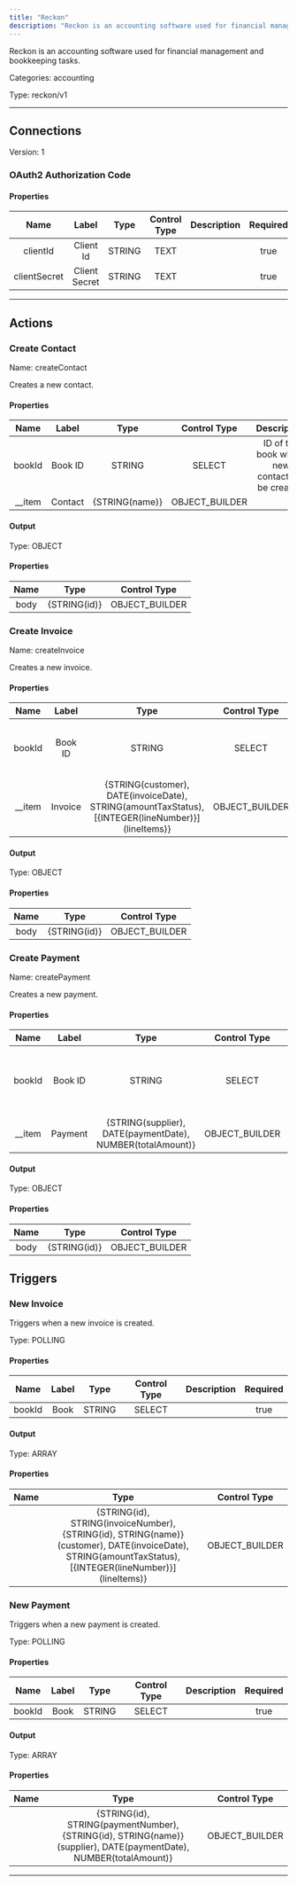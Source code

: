 ```yaml
---
title: "Reckon"
description: "Reckon is an accounting software used for financial management and bookkeeping tasks."
---
```


Reckon is an accounting software used for financial management and bookkeeping tasks.


Categories: accounting


Type: reckon/v1

<hr />



## Connections

Version: 1


### OAuth2 Authorization Code

#### Properties

|      Name       |      Label     |     Type     |     Control Type     |     Description     |     Required        |
|:--------------:|:--------------:|:------------:|:--------------------:|:-------------------:|:-------------------:|
| clientId | Client Id | STRING | TEXT  |  | true  |
| clientSecret | Client Secret | STRING | TEXT  |  | true  |





<hr />



## Actions


### Create Contact
Name: createContact

Creates a new contact.

#### Properties

|      Name       |      Label     |     Type     |     Control Type     |     Description     |     Required        |
|:--------------:|:--------------:|:------------:|:--------------------:|:-------------------:|:-------------------:|
| bookId | Book ID | STRING | SELECT  |  ID of the book where new contact will be created.  |  true  |
| __item | Contact | {STRING\(name)} | OBJECT_BUILDER  |  | null  |


#### Output



Type: OBJECT


#### Properties

|     Name     |     Type     |     Control Type     |
|:------------:|:------------:|:--------------------:|
| body | {STRING\(id)} | OBJECT_BUILDER  |






### Create Invoice
Name: createInvoice

Creates a new invoice.

#### Properties

|      Name       |      Label     |     Type     |     Control Type     |     Description     |     Required        |
|:--------------:|:--------------:|:------------:|:--------------------:|:-------------------:|:-------------------:|
| bookId | Book ID | STRING | SELECT  |  ID of the book where new invoice will be created.  |  true  |
| __item | Invoice | {STRING\(customer), DATE\(invoiceDate), STRING\(amountTaxStatus), [{INTEGER\(lineNumber)}]\(lineItems)} | OBJECT_BUILDER  |  | null  |


#### Output



Type: OBJECT


#### Properties

|     Name     |     Type     |     Control Type     |
|:------------:|:------------:|:--------------------:|
| body | {STRING\(id)} | OBJECT_BUILDER  |






### Create Payment
Name: createPayment

Creates a new payment.

#### Properties

|      Name       |      Label     |     Type     |     Control Type     |     Description     |     Required        |
|:--------------:|:--------------:|:------------:|:--------------------:|:-------------------:|:-------------------:|
| bookId | Book ID | STRING | SELECT  |  ID of the book where new payment will be created.  |  true  |
| __item | Payment | {STRING\(supplier), DATE\(paymentDate), NUMBER\(totalAmount)} | OBJECT_BUILDER  |  | null  |


#### Output



Type: OBJECT


#### Properties

|     Name     |     Type     |     Control Type     |
|:------------:|:------------:|:--------------------:|
| body | {STRING\(id)} | OBJECT_BUILDER  |








## Triggers


### New Invoice
Triggers when a new invoice is created.

Type: POLLING
#### Properties

|      Name       |      Label     |     Type     |     Control Type     |     Description     |     Required        |
|:--------------:|:--------------:|:------------:|:--------------------:|:-------------------:|:-------------------:|
| bookId | Book | STRING | SELECT  |  | true  |


#### Output



Type: ARRAY


#### Properties

|     Name     |     Type     |     Control Type     |
|:------------:|:------------:|:--------------------:|
|  | {STRING\(id), STRING\(invoiceNumber), {STRING\(id), STRING\(name)}\(customer), DATE\(invoiceDate), STRING\(amountTaxStatus), [{INTEGER\(lineNumber)}]\(lineItems)} | OBJECT_BUILDER  |







### New Payment
Triggers when a new payment is created.

Type: POLLING
#### Properties

|      Name       |      Label     |     Type     |     Control Type     |     Description     |     Required        |
|:--------------:|:--------------:|:------------:|:--------------------:|:-------------------:|:-------------------:|
| bookId | Book | STRING | SELECT  |  | true  |


#### Output



Type: ARRAY


#### Properties

|     Name     |     Type     |     Control Type     |
|:------------:|:------------:|:--------------------:|
|  | {STRING\(id), STRING\(paymentNumber), {STRING\(id), STRING\(name)}\(supplier), DATE\(paymentDate), NUMBER\(totalAmount)} | OBJECT_BUILDER  |







<hr />

